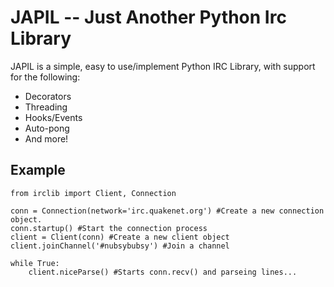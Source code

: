 # JAPIL -- **J**ust **A**nother **P**ython **I**rc **L**ibrary

JAPIL is a simple, easy to use/implement Python IRC Library, with support for the following:

* Decorators
* Threading
* Hooks/Events
* Auto-pong
* And more!

## Example
	
	from irclib import Client, Connection

	conn = Connection(network='irc.quakenet.org') #Create a new connection object. 
	conn.startup() #Start the connection process
	client = Client(conn) #Create a new client object
	client.joinChannel('#nubsybubsy') #Join a channel

	while True:
		client.niceParse() #Starts conn.recv() and parseing lines...
